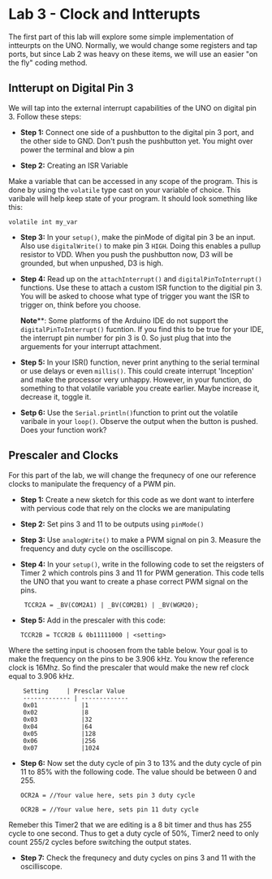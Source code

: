 # Lab 3 - Clock and Intterupts 

The first part of this lab will explore some simple implementation of intteurpts on the UNO. Normally, we would change some registers and tap ports, but since Lab 2 was heavy on these items, we will use an easier "on the fly" coding method. 

## Intterupt on Digital Pin 3
We will tap into the external interrupt capabilities of the UNO on digital pin 3. Follow these steps:

* **Step 1:** Connect one side of a pushbutton to the digital pin 3 port, and the other side to GND. Don't push the pushbutton yet. You might over power the terminal and blow a pin 

* **Step 2:** Creating an ISR Variable

Make a variable that can be accessed in any scope of the program. This is done by using the `volatile` type cast on your variable of choice. This varibale will help keep state of your program. It should look something like this: 

	volatile int my_var 
	
* **Step 3:** In your `setup()`, make the pinMode of digital pin 3 be an input. Also use `digitalWrite()` to make pin 3 `HIGH`. Doing this enables a pullup resistor to VDD. When you push the pushbutton now, D3 will be grounded, but when unpushed, D3 is high. 

* **Step 4:** Read up on the `attachInterrupt()` and `digitalPinToInterrupt()` functions. Use these to attach a custom ISR function to the digitial pin 3. You will be asked to choose what type of trigger you want the ISR to trigger on, think before you choose. 

 	**Note****: Some platforms of the Arduino IDE do not support the `digitalPinToInterrupt()` fucntion. If you find this to be true for your IDE, the interrupt pin number for pin 3 is 0. So just plug that into the arguements for your interrupt attachment. 
 	
* **Step 5:** In your ISR() function, never print anything to the serial terminal or use delays or even `millis()`. This could create interrupt 'Inception' and make the processor very unhappy. However, in your function, do something to that volatile variable you create earlier. Maybe increase it, decrease it, toggle it. 

* **Setp 6:** Use the `Serial.println()`function to print out the volatile varibale in your `loop()`. Observe the output when the button is pushed. Does your function work?

## Prescaler and Clocks

For this part of the lab, we will change the frequnecy of one our reference clocks to manipulate the frequency of a PWM pin. 

* **Step 1:** Create a new sketch for this code as we dont want to interfere with pervious code that rely on the clocks we are manipulating 
* **Step 2:** Set pins 3 and 11 to be outputs using `pinMode()`
* **Step 3:** Use `analogWrite()` to make a PWM signal on pin 3. Measure the frequency and duty cycle on the oscilliscope.
* **Step 4:** In your `setup()`, write in the following code to set the reigsters of Timer 2 which controls pins 3 and 11 for PWM generation. This code tells the UNO that you want to create a phase correct PWM signal on the pins. 

	` TCCR2A = _BV(COM2A1) | _BV(COM2B1) | _BV(WGM20); `


* **Step 5:** Add in the prescaler with this code:

	`TCCR2B = TCCR2B & 0b11111000 | <setting>`

Where the setting input is choosen from the table below. Your goal is to make the frequency on the pins to be 3.906 kHz. You know the reference clock is 16Mhz. So find the prescaler that would make the new ref clock equal to 3.906 kHz. 

		Setting	    | Presclar Value
		------------- | -------------
		0x01			|1		0x02			|8		0x03			|32		0x04			|64		0x05			|128		0x06			|256		0x07			|1024			 


* **Step 6:** Now set the duty cycle of pin 3 to 13% and the duty cycle of pin 11 to 85% with the following code. The value should be between 0 and 255.  


	`OCR2A = //Your value here, sets pin 3 duty cycle`
	
	`OCR2B = //Your value here, sets pin 11 duty cycle`

Remeber this Timer2 that we are editing is a 8 bit timer and thus has 255 cycle to one second. Thus to get a duty cycle of 50%, Timer2 need to only count 255/2 cycles before switching the output states. 

* **Step 7:** Check the frequnecy and duty cycles on pins 3 and 11 with the oscilliscope. 

 
